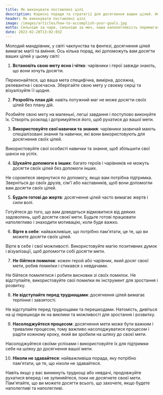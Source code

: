 ```yaml
---
title: Як виконувати поставлені цілі
description: Корисні поради та стратегії для досягнення ваших цілей. Незалежно від того, чи є ваша мета кар'єрним зростанням, поліпшенням здоров'я або особистісним розвитком, ця сторінка допоможе вам розробити ефективний план дій і підтримувати мотивацію протягом усього процесу.
header: Як виконувати поставлені цілі
image: /images/articles/how-to-accomplish-your-goals.jpg
motto: Сильніше за чари, сильніше за меч, наша наполегливість перемагає всі перепони! Піднімайте свої голови та продовжуйте йти вперед, досягаючи своїх цілей, доки не станете справжніми героями!
date: 2023-02-28T13:02:03Z
---
```

Молодий мандрівник, у світі чаклунства та фентезі, досягнення цілей вимагає магії та вміння.
Ось кілька порад, які допоможуть вам досягти ваших цілей у цьому світі:

1. **Встановіть свою мету ясно і чітко**: чарівники і герої завжди знають, що вони хочуть досягти.

Переконайтеся, що ваша мета специфічна, вимірна, досяжна, релевантна і своєчасна. Зберігайте свою мету у своєму серці та візуалізуйте її щодня.

2. **Розробіть план дій**: навіть потужний маг не може досягти своїх цілей без плану дій.

Розбийте свою мету на маленькі, легші завдання і поступово виконуйте їх. Створіть розклад і дотримуйтеся його, щоб рухатися до вашої мети.

3. **Використовуйте свої навички та знання**: чарівники зазвичай мають спеціалізовані знання та навички, які вони використовують для досягнення своїх цілей.

Використовуйте свої особисті навички та знання, щоб збільшити свої шанси на успіх.

4. **Шукайте допомоги в інших**: багато героїв і чарівників не можуть досягти своїх цілей без допомоги інших.

Не соромтеся звернутися по допомогу, якщо вам потрібна підтримка. Зверніться до своїх друзів, сім'ї або наставників, щоб вони допомогли вам досягти своїх цілей.

5. **Будьте готові до жертв**: досягнення цілей часто вимагає жертв і сили волі.

Готуйтеся до того, що вам доведеться відмовитися від деяких задоволень, щоб досягти своєї мети. Будьте готові працювати наполегливо і знаходити мотивацію, коли буде важко.

6. **Вірте в себе**: найважливіше, що потрібно пам'ятати, це те, що ви можете досягти своїх цілей.

Вірте в себе і свої можливості. Використовуйте магію позитивних думок і візуалізації, щоб допомогти собі досягти мети.

7. **Не бійтеся помилок**: кожен герой або чарівник, який досяг своєї мети, робив помилки і стикався з невдачами.

Не бійтеся помилятися і робити висновки зі своїх помилок. Не відступайте, використовуйте свої помилки як інструмент для зростання і розвитку.

8. **Не відступайте перед труднощами**: досягнення цілей вимагає терпіння і завзятості.

Не відступайте перед труднощами та перешкодами. Натомість, дивіться на ці перешкоди як на виклики та можливості для зростання і розвитку.

9. **Насолоджуйтеся процесом**: досягнення мети може бути важким і тривалим процесом, тому важливо насолоджуватися процесом і радіти кожному кроку, який ви зробили на шляху до своєї мети.

Насолоджуйтеся своїми успіхами і використовуйте їх для підтримки себе на шляху до досягнення вашої мети.

10. **Ніколи не здавайтеся**: найважливіша порада, яку потрібно пам'ятати, це те, що ніколи не здавайтеся.

Навіть якщо у вас виникнуть труднощі або невдачі, продовжуйте рухатися вперед і не зупиняйтеся, поки не досягнете своєї мети. Пам'ятайте, що ви можете досягти всього, що захочете, якщо будете наполегливі та наполегливі.
